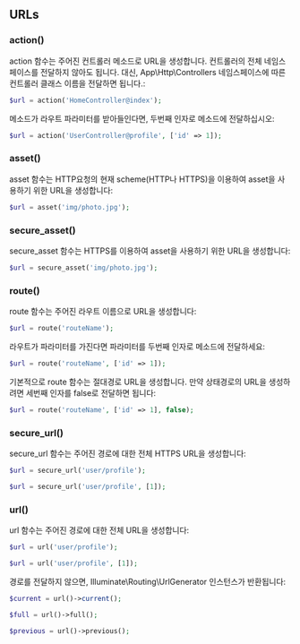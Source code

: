 
## URLs

### action()
action 함수는 주어진 컨트롤러 메소드로 URL을 생성합니다. 컨트롤러의 전체 네임스페이스를 전달하지 않아도 됩니다. 대신, App\Http\Controllers 네임스페이스에 따른 컨트롤러 클래스 이름을 전달하면 됩니다.:

```php
$url = action('HomeController@index');
```

메소드가 라우트 파라미터를 받아들인다면, 두번째 인자로 메소드에 전달하십시오:

```php
$url = action('UserController@profile', ['id' => 1]);
```

### asset()
asset 함수는 HTTP요청의 현재 scheme(HTTP나 HTTPS)을 이용하여 asset을 사용하기 위한 URL을 생성합니다:

```php
$url = asset('img/photo.jpg');
```

### secure_asset()
secure_asset 함수는 HTTPS를 이용하여 asset을 사용하기 위한 URL을 생성합니다:

```php
$url = secure_asset('img/photo.jpg');
```

### route()
route 함수는 주어진 라우트 이름으로 URL을 생성합니다:

```php
$url = route('routeName');
```

라우트가 파라미터를 가진다면 파라미터를 두번째 인자로 메소드에 전달하세요:

```php
$url = route('routeName', ['id' => 1]);
```
기본적으로 route 함수는 절대경로 URL을 생성합니다. 만약 상태경로의 URL을 생성하려면 세번째 인자를 false로 전달하면 됩니다:

```php
$url = route('routeName', ['id' => 1], false);
```

### secure_url()
secure_url 함수는 주어진 경로에 대한 전체 HTTPS URL을 생성합니다:

```php
$url = secure_url('user/profile');

$url = secure_url('user/profile', [1]);
```

### url()
url 함수는 주어진 경로에 대한 전체 URL을 생성합니다:

```php
$url = url('user/profile');

$url = url('user/profile', [1]);
```

경로를 전달하지 않으면, Illuminate\Routing\UrlGenerator 인스턴스가 반환됩니다:

```php
$current = url()->current();

$full = url()->full();

$previous = url()->previous();
```